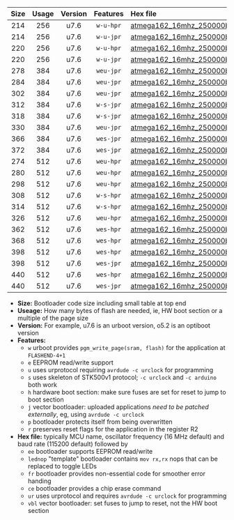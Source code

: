 |Size|Usage|Version|Features|Hex file|
|:-:|:-:|:-:|:-:|:--|
|214|256|u7.6|`w-u-hpr`|[atmega162_16mhz_250000bps_ur.hex](https://raw.githubusercontent.com/stefanrueger/urboot/main/atmega162_16mhz_250000bps_ur.hex)|
|214|256|u7.6|`w-u-jpr`|[atmega162_16mhz_250000bps_ur_vbl.hex](https://raw.githubusercontent.com/stefanrueger/urboot/main/atmega162_16mhz_250000bps_ur_vbl.hex)|
|220|256|u7.6|`w-u-hpr`|[atmega162_16mhz_250000bps_lednop_ur.hex](https://raw.githubusercontent.com/stefanrueger/urboot/main/atmega162_16mhz_250000bps_lednop_ur.hex)|
|220|256|u7.6|`w-u-jpr`|[atmega162_16mhz_250000bps_lednop_ur_vbl.hex](https://raw.githubusercontent.com/stefanrueger/urboot/main/atmega162_16mhz_250000bps_lednop_ur_vbl.hex)|
|278|384|u7.6|`weu-jpr`|[atmega162_16mhz_250000bps_ee_ur_vbl.hex](https://raw.githubusercontent.com/stefanrueger/urboot/main/atmega162_16mhz_250000bps_ee_ur_vbl.hex)|
|284|384|u7.6|`weu-jpr`|[atmega162_16mhz_250000bps_ee_lednop_ur_vbl.hex](https://raw.githubusercontent.com/stefanrueger/urboot/main/atmega162_16mhz_250000bps_ee_lednop_ur_vbl.hex)|
|302|384|u7.6|`weu-jpr`|[atmega162_16mhz_250000bps_ee_lednop_fr_ur_vbl.hex](https://raw.githubusercontent.com/stefanrueger/urboot/main/atmega162_16mhz_250000bps_ee_lednop_fr_ur_vbl.hex)|
|312|384|u7.6|`w-s-jpr`|[atmega162_16mhz_250000bps_vbl.hex](https://raw.githubusercontent.com/stefanrueger/urboot/main/atmega162_16mhz_250000bps_vbl.hex)|
|318|384|u7.6|`w-s-jpr`|[atmega162_16mhz_250000bps_lednop_vbl.hex](https://raw.githubusercontent.com/stefanrueger/urboot/main/atmega162_16mhz_250000bps_lednop_vbl.hex)|
|330|384|u7.6|`weu-jpr`|[atmega162_16mhz_250000bps_ee_lednop_fr_ce_ur_vbl.hex](https://raw.githubusercontent.com/stefanrueger/urboot/main/atmega162_16mhz_250000bps_ee_lednop_fr_ce_ur_vbl.hex)|
|366|384|u7.6|`wes-jpr`|[atmega162_16mhz_250000bps_ee_vbl.hex](https://raw.githubusercontent.com/stefanrueger/urboot/main/atmega162_16mhz_250000bps_ee_vbl.hex)|
|372|384|u7.6|`wes-jpr`|[atmega162_16mhz_250000bps_ee_lednop_vbl.hex](https://raw.githubusercontent.com/stefanrueger/urboot/main/atmega162_16mhz_250000bps_ee_lednop_vbl.hex)|
|274|512|u7.6|`weu-hpr`|[atmega162_16mhz_250000bps_ee_ur.hex](https://raw.githubusercontent.com/stefanrueger/urboot/main/atmega162_16mhz_250000bps_ee_ur.hex)|
|280|512|u7.6|`weu-hpr`|[atmega162_16mhz_250000bps_ee_lednop_ur.hex](https://raw.githubusercontent.com/stefanrueger/urboot/main/atmega162_16mhz_250000bps_ee_lednop_ur.hex)|
|298|512|u7.6|`weu-hpr`|[atmega162_16mhz_250000bps_ee_lednop_fr_ur.hex](https://raw.githubusercontent.com/stefanrueger/urboot/main/atmega162_16mhz_250000bps_ee_lednop_fr_ur.hex)|
|308|512|u7.6|`w-s-hpr`|[atmega162_16mhz_250000bps.hex](https://raw.githubusercontent.com/stefanrueger/urboot/main/atmega162_16mhz_250000bps.hex)|
|314|512|u7.6|`w-s-hpr`|[atmega162_16mhz_250000bps_lednop.hex](https://raw.githubusercontent.com/stefanrueger/urboot/main/atmega162_16mhz_250000bps_lednop.hex)|
|326|512|u7.6|`weu-hpr`|[atmega162_16mhz_250000bps_ee_lednop_fr_ce_ur.hex](https://raw.githubusercontent.com/stefanrueger/urboot/main/atmega162_16mhz_250000bps_ee_lednop_fr_ce_ur.hex)|
|362|512|u7.6|`wes-hpr`|[atmega162_16mhz_250000bps_ee.hex](https://raw.githubusercontent.com/stefanrueger/urboot/main/atmega162_16mhz_250000bps_ee.hex)|
|368|512|u7.6|`wes-hpr`|[atmega162_16mhz_250000bps_ee_lednop.hex](https://raw.githubusercontent.com/stefanrueger/urboot/main/atmega162_16mhz_250000bps_ee_lednop.hex)|
|398|512|u7.6|`wes-hpr`|[atmega162_16mhz_250000bps_ee_lednop_fr.hex](https://raw.githubusercontent.com/stefanrueger/urboot/main/atmega162_16mhz_250000bps_ee_lednop_fr.hex)|
|398|512|u7.6|`wes-jpr`|[atmega162_16mhz_250000bps_ee_lednop_fr_vbl.hex](https://raw.githubusercontent.com/stefanrueger/urboot/main/atmega162_16mhz_250000bps_ee_lednop_fr_vbl.hex)|
|440|512|u7.6|`wes-hpr`|[atmega162_16mhz_250000bps_ee_lednop_fr_ce.hex](https://raw.githubusercontent.com/stefanrueger/urboot/main/atmega162_16mhz_250000bps_ee_lednop_fr_ce.hex)|
|440|512|u7.6|`wes-jpr`|[atmega162_16mhz_250000bps_ee_lednop_fr_ce_vbl.hex](https://raw.githubusercontent.com/stefanrueger/urboot/main/atmega162_16mhz_250000bps_ee_lednop_fr_ce_vbl.hex)|

- **Size:** Bootloader code size including small table at top end
- **Useage:** How many bytes of flash are needed, ie, HW boot section or a multiple of the page size
- **Version:** For example, u7.6 is an urboot version, o5.2 is an optiboot version
- **Features:**
  + `w` urboot provides `pgm_write_page(sram, flash)` for the application at `FLASHEND-4+1`
  + `e` EEPROM read/write support
  + `u` uses urprotocol requiring `avrdude -c urclock` for programming
  + `s` uses skeleton of STK500v1 protocol; `-c urclock` and `-c arduino` both work
  + `h` hardware boot section: make sure fuses are set for reset to jump to boot section
  + `j` vector bootloader: uploaded applications *need to be patched externally*, eg, using `avrdude -c urclock`
  + `p` bootloader protects itself from being overwritten
  + `r` preserves reset flags for the application in the register R2
- **Hex file:** typically MCU name, oscillator frequency (16 MHz default) and baud rate (115200 default) followed by
  + `ee` bootloader supports EEPROM read/write
  + `lednop` "template" bootloader contains `mov rx,rx` nops that can be replaced to toggle LEDs
  + `fr` bootloader provides non-essential code for smoother error handing
  + `ce` bootloader provides a chip erase command
  + `ur` uses urprotocol and requires `avrdude -c urclock` for programming
  + `vbl` vector bootloader: set fuses to jump to reset, not the HW boot section
